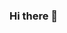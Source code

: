 ### Hi there 👋

<!--
**guyrcook/guyrcook** is a ✨ _special_ ✨ repository because its `README.md` (this file) appears on your GitHub profile.

Here are some ideas to get you started:
As Vice President of US Route 6 Tourist Association I help with the following statement
"To assist in the economic development of those towns and rural communities located along U.S. Route 6 that may otherwise cease to exist. This is to be done by, but not limited to, seeking out, and/or by providing grants for the preservation and restoration of significant historical structures. Other considerations will include education, health care, the arts, and to promote the desire for new businesses to locate along U.S. Route 6."

- 🔭 I’m currently working on https://www.route6tour.com 
-->
